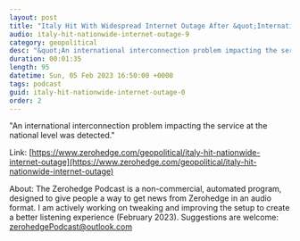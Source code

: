```yaml
---
layout: post
title: "Italy Hit With Widespread Internet Outage After &quot;International Interconnection Problem&quot; "
audio: italy-hit-nationwide-internet-outage-9
category: geopolitical
desc: "&quot;An international interconnection problem impacting the service at the national level was detected.&quot;"
duration: 00:01:35
length: 95
datetime: Sun, 05 Feb 2023 16:50:00 +0000
tags: podcast
guid: italy-hit-nationwide-internet-outage-0
order: 2
---
```

&quot;An international interconnection problem impacting the service at the national level was detected.&quot;

Link: [https://www.zerohedge.com/geopolitical/italy-hit-nationwide-internet-outage](https://www.zerohedge.com/geopolitical/italy-hit-nationwide-internet-outage)

About: The Zerohedge Podcast is a non-commercial, automated program, designed to give people a way to get news from Zerohedge in an audio format.  I am actively working on tweaking and improving the setup to create a better listening experience (February 2023).  Suggestions are welcome: [zerohedgePodcast@outlook.com](mailto:zerohedgePodcast@outlook.com)